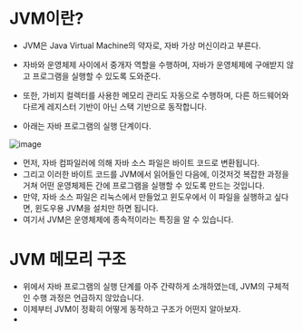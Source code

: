 <h1> JVM이란? </h1>

- JVM은 Java Virtual Machine의 약자로, 자바 가상 머신이라고 부른다.
- 자바와 운영체제 사이에서 중개자 역할을 수행하며, 자바가 운영체제에 구애받지 않고 프로그램을 실행할 수 있도록 도와준다.
- 또한, 가비지 컬렉터를 사용한 메모리 관리도 자동으로 수행하며, 다른 하드웨어와 다르게 레지스터 기반이 아닌 스택 기반으로 동작합니다.

- 아래는 자바 프로그램의 실행 단계이다.

![image](https://user-images.githubusercontent.com/62228401/235345313-227ef74b-8038-4b23-870e-3fb295c1d68b.png)

- 먼저, 자바 컴파일러에 의해 자바 소스 파일은 바이트 코드로 변환됩니다.
- 그리고 이러한 바이트 코드를 JVM에서 읽어들인 다음에, 이것저것 복잡한 과정을 거쳐 어떤 운영체제든 간에 프로그램을 실행할 수 있도록 만드는 것입니다.
- 만약, 자바 소스 파일은 리눅스에서 만들었고 윈도우에서 이 파일을 실행하고 싶다면, 윈도우용 JVM을 설치만 하면 됩니다.
- 여기서 JVM은 운영체제에 종속적이라는 특징을 알 수 있습니다.

<h1> JVM 메모리 구조 </h1>

- 위에서 자바 프로그램의 실행 단계를 아주 간략하게 소개하였는데, JVM의 구체적인 수행 과정은 언급하지 않았습니다.
- 이제부터 JVM이 정확히 어떻게 동작하고 구조가 어떤지 알아보자.
- 
